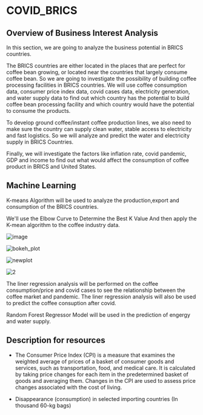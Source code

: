 # COVID_BRICS

## Overview of Business Interest Analysis

In this section, we are going to analyze the business potential in BRICS countries. 

The BRICS countries are either located in the places that are perfect for coffee bean growing, or located near the countries that largely consume coffee bean. So we are going to investigate the possibility of building coffee processing facilities in BRICS countries. We will use coffee consumption data, consumer price index data, covid cases data, electricity generation, and water supply data to find out which country has the potential to build coffee bean processing facility and which country would have the potential to consume the products.

To develop ground coffee/instant coffee production lines, we also need to make sure the country can supply clean water, stable access to electricity and fast logistics. So we will analyze and predict the water and electricity supply in BRICS Countries. 

Finally, we will investigate the factors like inflation rate, covid pandemic, GDP and income to find out what would affect the consumption of coffee product in BRICS and United States. 


## Machine Learning 

K-means Algorithm will be used to analyze the production,export and consumption of the BRICS countries. 

We'll use the Elbow Curve to Determine the Best K Value And then apply the K-mean algorithm to the coffee industry data. 


![image](https://user-images.githubusercontent.com/88631769/150729979-c730adb7-407b-4539-b322-732abfd74351.png)

![bokeh_plot](https://user-images.githubusercontent.com/88631769/150729643-e6a6f7f8-7ce6-4d56-9200-0e50c4a15f5e.png)

![newplot](https://user-images.githubusercontent.com/88631769/150729922-09f05ebe-088a-4a7e-86ca-a9dacf3e258a.png)

![2](https://user-images.githubusercontent.com/88631769/150730208-ba83fe79-21b3-47f6-9516-88031b4d3368.png)


The liner regression analysis will be performed on the coffee consumption/price and covid cases to see the relationship between the coffee market and pandemic. The liner regression analysis will also be used to predict the coffee consuption after covid. 

Random Forest Regressor Model will be used in the prediction of engergy and water supply. 

## Description for resources 

- The Consumer Price Index (CPI) is a measure that examines the weighted average of prices of a basket of consumer goods and services, such as transportation, food, and medical care. It is calculated by taking price changes for each item in the predetermined basket of goods and averaging them. Changes in the CPI are used to assess price changes associated with the cost of living.

- Disappearance (consumption) in selected importing countries (In thousand 60-kg bags) 

